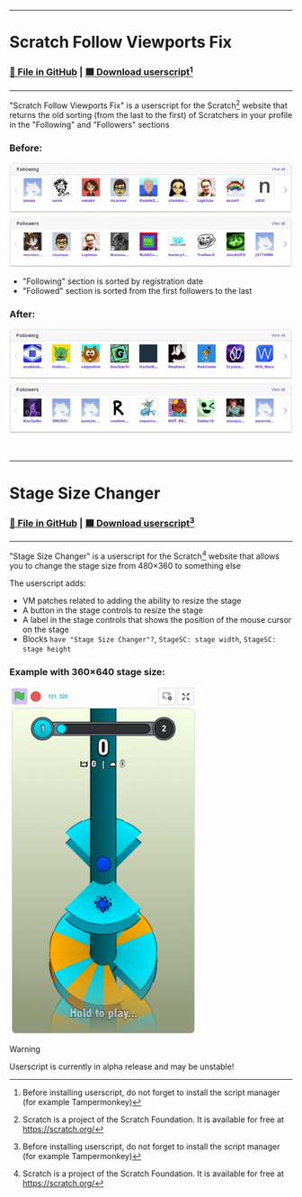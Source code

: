 <hr>

# Scratch Follow Viewports Fix
### [📄 File in GitHub](https://github.com/DDen4ik-12/data-files/blob/main/scratchFollowViewportsFix.user.js) | [🟩 Download userscript[^1]](https://raw.githubusercontent.com/DDen4ik-12/data-files/refs/heads/main/scratchFollowViewportsFix.user.js)

<hr>

"Scratch Follow Viewports Fix" is a userscript for the Scratch[^2] website that returns the old sorting (from the last to the first) of Scratchers in your profile in the "Following" and "Followers" sections

### Before:
![Example with 360×640 stage size](https://raw.githubusercontent.com/DDen4ik-12/data-files/refs/heads/main/readmeAssets/scratchFollowViewportsFixBefore.png)
* "Following" section is sorted by registration date
* "Followed" section is sorted from the first followers to the last

### After:
![Example with 360×640 stage size](https://raw.githubusercontent.com/DDen4ik-12/data-files/refs/heads/main/readmeAssets/scratchFollowViewportsFixAfter.png)

<br>

<hr>

# Stage Size Changer
### [📄 File in GitHub](https://github.com/DDen4ik-12/data-files/blob/main/stageSizeChanger.user.js) | [🟩 Download userscript[^1]](https://raw.githubusercontent.com/DDen4ik-12/data-files/refs/heads/main/stageSizeChanger.user.js)

<hr>

"Stage Size Changer" is a userscript for the Scratch[^2] website that allows you to change the stage size from 480×360 to something else

The userscript adds:
* VM patches related to adding the ability to resize the stage
* A button in the stage controls to resize the stage
* A label in the stage controls that shows the position of the mouse cursor on the stage
* Blocks `have "Stage Size Changer"?`, `StageSC: stage width`, `StageSC: stage height`

### Example with 360×640 stage size:
![Example with 360×640 stage size](https://raw.githubusercontent.com/DDen4ik-12/data-files/refs/heads/main/readmeAssets/stageSizeChangerExample.png)

> [!WARNING]
> Userscript is currently in alpha release and may be unstable!

[^1]: Before installing userscript, do not forget to install the script manager (for example [Tampermonkey](https://www.tampermonkey.net/))
[^2]: Scratch is a project of the Scratch Foundation. It is available for free at https://scratch.org/
